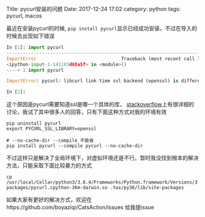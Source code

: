 Title: pycurl安装的问题
Date: 2017-12-24 17:02
category: python
tags: pycurl, macos


最近在安装pycurl的时候, `pip install pycurl`显示已经成功安装，不过在导入的时候去出现如下错误
```python
In [1]: import pycurl
---------------------------------------------------------------------------
ImportError                               Traceback (most recent call last)
<ipython-input-1-141165d68a5f> in <module>()
----> 1 import pycurl

ImportError: pycurl: libcurl link-time ssl backend (openssl) is different from compile-time ssl backend (none/other)

In [2]:
```

这个原因是pycurl需要知道ssl是哪一个具体的库， [stackoverflow](https://stackoverflow.com/questions/21096436/ssl-backend-error-when-using-openssl)上有很详细的讨论，我试了其中很多人的回答，只有下面这种方式对我的环境有效

```shell
pip uninstall pycurl
export PYCURL_SSL_LIBRARY=openssl

# --no-cache-dir --compile 不能省
pip install pycurl --compile pycurl --no-cache-dir
```

不过这样只是解决了全局环境下，对虚拟环境还是不行。暂时我没找到根本的解决方法，只能采取下面比较暴力的方式

```shell
cp /usr/local/Cellar/python3/3.6.4/Frameworks/Python.framework/Versions/3.6/lib/python3.6/site-packages/pycurl.cpython-36m-darwin.so .tox/py36/lib/site-packages
```
如果大家有更好的解决方式，欢迎在https://github.com/boyaziqi/CatsAction/issues 给我提issue
